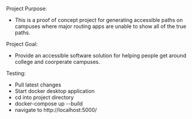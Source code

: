 Project Purpose:
  * This is a proof of concept project for generating accessible paths on campuses where major routing apps are unable to show all of the true paths. 
  
Project Goal:
  * Provide an accessible software solution for helping people get around college and coorperate campuses.
  
Testing:
  * Pull latest changes
  * Start docker desktop application
  * cd into project directory
  * docker-compose up --build
  * navigate to http://localhost:5000/ 
